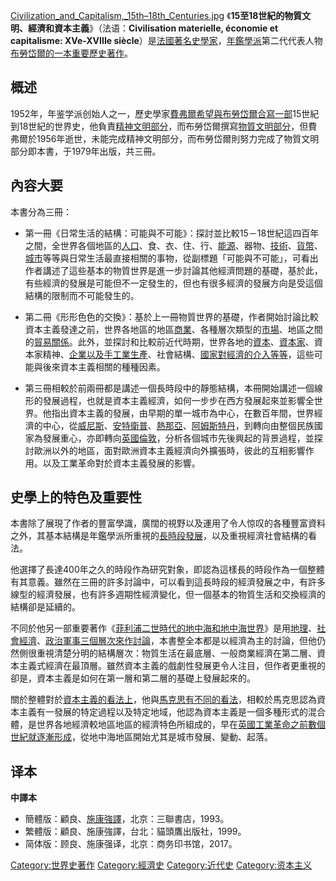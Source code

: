 [Civilization_and_Capitalism,_15th–18th_Centuries.jpg](https://zh.wikipedia.org/wiki/File:Civilization_and_Capitalism,_15th–18th_Centuries.jpg "fig:Civilization_and_Capitalism,_15th–18th_Centuries.jpg") 《**15至18世紀的物質文明、經濟和資本主義**》（法语：**Civilisation materielle, économie et capitalisme: XVe-XVIIIe siècle**）是[法國著名史學家](https://zh.wikipedia.org/wiki/法国 "wikilink")，[年鑑學派](../Page/年鑑學派.md "wikilink")第二代代表人物[布勞岱爾的一本重要歷史著作](../Page/費爾南·布勞岱爾.md "wikilink")。

## 概述

1952年，年鉴学派创始人之一，歷史學家[費弗爾希望與布勞岱爾合寫一部](https://zh.wikipedia.org/wiki/費夫賀 "wikilink")15世紀到18世紀的世界史，他負責[精神文明部分](https://zh.wikipedia.org/wiki/精神文明 "wikilink")，而布勞岱爾撰寫[物質文明部分](https://zh.wikipedia.org/wiki/物質文明 "wikilink")，但費弗爾於1956年逝世，未能完成精神文明部分，而布勞岱爾則努力完成了物質文明部分即本書，于1979年出版，共三冊。

## 內容大要

本書分為三冊：

  - 第一冊《日常生活的結構：可能與不可能》：探討並比較15－18世紀這四百年之間，全世界各個地區的[人口](../Page/人口.md "wikilink")、食、衣、住、行、[能源](../Page/能源.md "wikilink")、器物、[技術](https://zh.wikipedia.org/wiki/技術 "wikilink")、[貨幣](../Page/貨幣.md "wikilink")、[城市](../Page/城市.md "wikilink")等等與日常生活最直接相關的事物，從副標題「可能與不可能」，可看出作者講述了這些基本的物質世界是進一步討論其他經濟問題的基礎，基於此，有些經濟的發展是可能但不一定發生的，但也有很多經濟的發展方向是受這個結構的限制而不可能發生的。

<!-- end list -->

  - 第二冊《形形色色的交換》：基於上一冊物質世界的基礎，作者開始討論比較資本主義發達之前，世界各地區的地區[商業](../Page/商业.md "wikilink")、各種層次類型的[市場](https://zh.wikipedia.org/wiki/市場 "wikilink")、地區之間的[貿易關係](https://zh.wikipedia.org/wiki/貿易 "wikilink")。此外，並探討和比較前近代時期，世界各地的[資本](../Page/资本.md "wikilink")、[資本家](https://zh.wikipedia.org/wiki/資本家 "wikilink")、資本家精神、[企業以及](../Page/公司.md "wikilink")[手工業生產](https://zh.wikipedia.org/wiki/手工業 "wikilink")、社會結構、[國家對經濟的介入等等](../Page/国家.md "wikilink")，這些可能與後來資本主義相關的種種因素。

<!-- end list -->

  - 第三冊相較於前兩冊都是講述一個長時段中的靜態結構，本冊開始講述一個線形的發展過程，也就是資本主義經濟，如何一步步在西方發展起來並影響全世界。他指出資本主義的發展，由早期的單一城市為中心，在數百年間，世界經濟的中心，從[威尼斯](../Page/威尼斯.md "wikilink")、[安特衛普](../Page/安特卫普.md "wikilink")、[熱那亞](../Page/热那亚.md "wikilink")、[阿姆斯特丹](../Page/阿姆斯特丹.md "wikilink")，到轉向由整個民族國家為發展重心，亦即轉向[英國](https://zh.wikipedia.org/wiki/英国 "wikilink")[倫敦](../Page/伦敦.md "wikilink")，分析各個城市先後興起的背景過程，並探討歐洲以外的地區，面對歐洲資本主義經濟向外擴張時，彼此的互相影響作用。以及工業革命對於資本主義發展的影響。

## 史學上的特色及重要性

本書除了展現了作者的豐富學識，廣闊的視野以及運用了令人惊叹的各種豐富資料之外，其基本結構是年鑑學派所重視的[長時段發展](https://zh.wikipedia.org/wiki/長時段 "wikilink")，以及重視經濟社會結構的看法。

他選擇了長達400年之久的時段作為研究對象，即認為這樣長的時段作為一個整體有其意義。雖然在三冊的許多討論中，可以看到這長時段的經濟發展之中，有許多線型的經濟發展，也有許多週期性經濟變化，但一個基本的物質生活和交換經濟的結構卻是延續的。

不同於他另一部重要著作《[菲利浦二世時代的地中海和地中海世界](https://zh.wikipedia.org/wiki/菲利浦二世時代的地中海和地中海世界 "wikilink")》是用[地理](../Page/地理学.md "wikilink")、[社會](../Page/社会.md "wikilink")[經濟](../Page/经济.md "wikilink")、[政治](../Page/政治.md "wikilink")[軍事三個層次來作討論](../Page/军事学.md "wikilink")，本書整全本都是以經濟為主的討論，但他仍然側很重視清楚分明的結構層次：物質生活在最底層、一般商業經濟在第二層、資本主義式經濟在最頂層。雖然資本主義的戲劇性發展更令人注目，但作者更重視的卻是，資本主義是如何在第一層和第二層的基礎上發展起來的。

關於整體對於[資本主義的看法上](../Page/资本主义.md "wikilink")，他與[馬克思有不同的看法](../Page/卡尔·马克思.md "wikilink")，相較於馬克思認為資本主義有一發展的特定過程以及特定地域，他認為資本主義是一個多種形式的混合體，是世界各地經濟較地區地區的經濟特色所組成的，早在[英國](https://zh.wikipedia.org/wiki/英国 "wikilink")[工業革命之前數個世紀就逐漸形成](https://zh.wikipedia.org/wiki/工业革命 "wikilink")，從地中海地區開始尤其是城市發展、變動、起落。

## 译本

**中譯本**

  - 簡體版：顧良、[施康強譯](https://zh.wikipedia.org/wiki/施康強 "wikilink")，北京：三聯書店，1993。
  - 繁體版：顧良、施康強譯，台北：貓頭鷹出版社，1999。
  - 简体版：顾良、施康强译，北京：商务印书馆，2017。

[Category:世界史著作](https://zh.wikipedia.org/wiki/Category:世界史著作 "wikilink") [Category:經濟史](https://zh.wikipedia.org/wiki/Category:經濟史 "wikilink") [Category:近代史](https://zh.wikipedia.org/wiki/Category:近代史 "wikilink") [Category:资本主义](https://zh.wikipedia.org/wiki/Category:资本主义 "wikilink")
